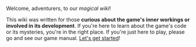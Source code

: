 Welcome, adventurers, to our _magical wiki_!

This wiki was written for those **curious about the game's inner workings or involved in its development**. If you're here to learn about the game's code or its mysteries, you're in the right place. If you're just here to play, please go and see our game manual. [Let's get started](https://github.com/Yuba-Technology/Input-Magic/wiki/Installation)!
